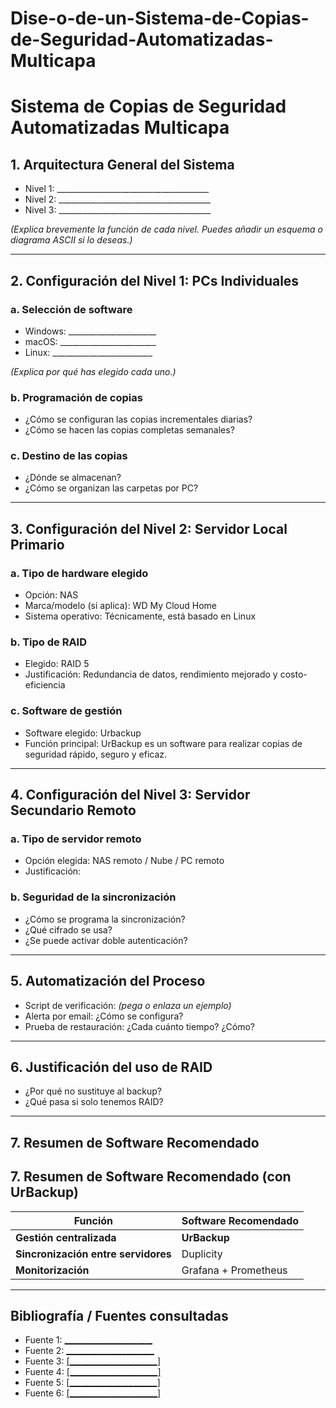 # Dise-o-de-un-Sistema-de-Copias-de-Seguridad-Automatizadas-Multicapa
# Sistema de Copias de Seguridad Automatizadas Multicapa

## 1. Arquitectura General del Sistema

- Nivel 1: ______________________________________
- Nivel 2: ______________________________________
- Nivel 3: ______________________________________

_(Explica brevemente la función de cada nivel. Puedes añadir un esquema o diagrama ASCII si lo deseas.)_

---

## 2. Configuración del Nivel 1: PCs Individuales

### a. Selección de software
- Windows: ______________________
- macOS: ________________________
- Linux: _________________________

_(Explica por qué has elegido cada uno.)_

### b. Programación de copias
- ¿Cómo se configuran las copias incrementales diarias?  
- ¿Cómo se hacen las copias completas semanales?

### c. Destino de las copias
- ¿Dónde se almacenan?  
- ¿Cómo se organizan las carpetas por PC?

---

## 3. Configuración del Nivel 2: Servidor Local Primario

### a. Tipo de hardware elegido
- Opción: NAS 
- Marca/modelo (si aplica): WD My Cloud Home
- Sistema operativo: Técnicamente, está basado en Linux


### b. Tipo de RAID
- Elegido: RAID 5
- Justificación: Redundancia de datos, rendimiento mejorado y costo-eficiencia

### c. Software de gestión
- Software elegido: Urbackup
- Función principal: UrBackup es un software para realizar copias de seguridad rápido, seguro y eficaz.

---

## 4. Configuración del Nivel 3: Servidor Secundario Remoto

### a. Tipo de servidor remoto
- Opción elegida: NAS remoto / Nube / PC remoto  
- Justificación:

### b. Seguridad de la sincronización
- ¿Cómo se programa la sincronización?
- ¿Qué cifrado se usa?
- ¿Se puede activar doble autenticación?

---

## 5. Automatización del Proceso

- Script de verificación: _(pega o enlaza un ejemplo)_
- Alerta por email: ¿Cómo se configura?
- Prueba de restauración: ¿Cada cuánto tiempo? ¿Cómo?

---

## 6. Justificación del uso de RAID

- ¿Por qué no sustituye al backup?
- ¿Qué pasa si solo tenemos RAID?

---

## 7. Resumen de Software Recomendado

## 7. Resumen de Software Recomendado (con UrBackup)

| Función                          | Software Recomendado                      |
|----------------------------------|-------------------------------------------|
| **Gestión centralizada**         | **UrBackup**                       |
| **Sincronización entre servidores** |  Duplicity              |
| **Monitorización**               | Grafana + Prometheus   |


---

## Bibliografía / Fuentes consultadas

- Fuente 1: [______________________](https://www.profesionalreview.com/mejores-nas-del-mercado/)
- Fuente 2: [______________________](https://www.xataka.com/basics/servidores-nas-que-como-funcionan-que-puedes-hacer-uno)
- Fuente 3: [[______________________]](https://www.tecnozero.com/servidor/tipos-de-raid-cual-elegir/)
- Fuente 4: [[______________________]](https://www.urbackup.org/features.html)
- Fuente 5: [[______________________]](https://cloud.google.com/discover/what-is-prometheus?hl=es-419)
- Fuente 6: [[______________________]](https://wiki.archlinux.org/title/Duplicity)

